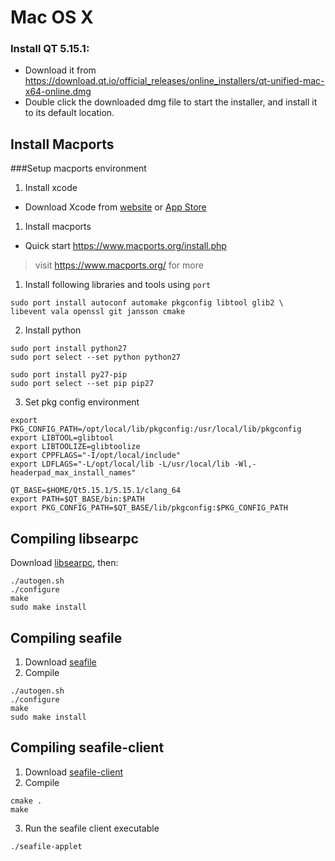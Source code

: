 # Mac OS X

### Install QT 5.15.1:

* Download it from <https://download.qt.io/official_releases/online_installers/qt-unified-mac-x64-online.dmg>
* Double click the downloaded dmg file to start the installer, and install it to its default location.

## Install Macports

\###Setup macports environment

1. Install xcode

* Download Xcode from [website](https://developer.apple.com/xcode/downloads/) or
  [App Store](http://itunes.apple.com/us/app/xcode/id497799835?ls=1&mt=12)

1. Install macports

* Quick start <https://www.macports.org/install.php>

> visit <https://www.macports.org/> for more

1. Install following libraries and tools using `port`

```
sudo port install autoconf automake pkgconfig libtool glib2 \
libevent vala openssl git jansson cmake

```

2. Install python

```
sudo port install python27
sudo port select --set python python27

sudo port install py27-pip
sudo port select --set pip pip27

```

3. Set pkg config environment

```
export PKG_CONFIG_PATH=/opt/local/lib/pkgconfig:/usr/local/lib/pkgconfig
export LIBTOOL=glibtool
export LIBTOOLIZE=glibtoolize
export CPPFLAGS="-I/opt/local/include"
export LDFLAGS="-L/opt/local/lib -L/usr/local/lib -Wl,-headerpad_max_install_names"

QT_BASE=$HOME/Qt5.15.1/5.15.1/clang_64
export PATH=$QT_BASE/bin:$PATH
export PKG_CONFIG_PATH=$QT_BASE/lib/pkgconfig:$PKG_CONFIG_PATH

```

## Compiling libsearpc

Download [libsearpc](https://github.com/haiwen/libsearpc), then:

```
./autogen.sh
./configure
make
sudo make install

```

## Compiling seafile

1. Download [seafile](https://github.com/haiwen/seafile)
2. Compile

```
./autogen.sh
./configure
make
sudo make install

```

## Compiling seafile-client

1. Download [seafile-client](https://github.com/haiwen/seafile-client)
2. Compile

```
cmake .
make

```

3. Run the seafile client executable

```
./seafile-applet

```
